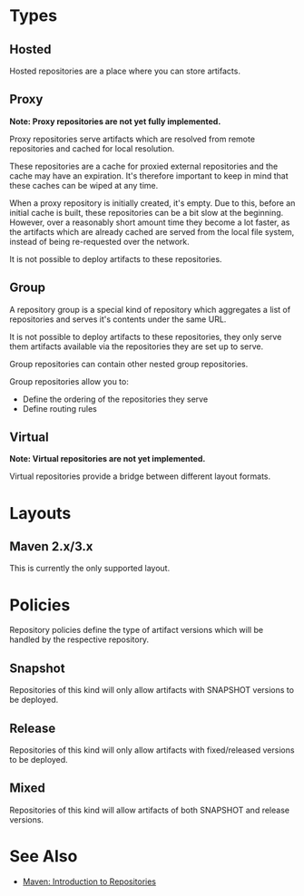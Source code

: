 # Types

## Hosted

Hosted repositories are a place where you can store artifacts.

## Proxy

**Note: Proxy repositories are not yet fully implemented.**

Proxy repositories serve artifacts which are resolved from remote repositories and cached for local resolution.

These repositories are a cache for proxied external repositories and the cache may have an expiration. It's therefore important to keep in mind that these caches can be wiped at any time.

When a proxy repository is initially created, it's empty. Due to this, before an initial cache is built, these repositories can be a bit slow at the beginning. However, over a reasonably short amount time they become a lot faster, as the artifacts which are already cached are served from the local file system, instead of being re-requested over the network.

It is not possible to deploy artifacts to these repositories.

## Group

A repository group is a special kind of repository which aggregates a list of repositories and serves it's contents under the same URL. 

It is not possible to deploy artifacts to these repositories, they only serve them artifacts available via the repositories they are set up to serve.

Group repositories can contain other nested group repositories.

Group repositories allow you to:
* Define the ordering of the repositories they serve
* Define routing rules

## Virtual

**Note: Virtual repositories are not yet implemented.**

Virtual repositories provide a bridge between different layout formats.

# Layouts

## Maven 2.x/3.x

This is currently the only supported layout.

# Policies

Repository policies define the type of artifact versions which will be handled by the respective repository.

## Snapshot

Repositories of this kind will only allow artifacts with SNAPSHOT versions to be deployed.

## Release

Repositories of this kind will only allow artifacts with fixed/released versions to be deployed.

## Mixed

Repositories of this kind will allow artifacts of both SNAPSHOT and release versions.

# See Also
- [Maven: Introduction to Repositories](http://maven.apache.org/guides/introduction/introduction-to-repositories.html)
